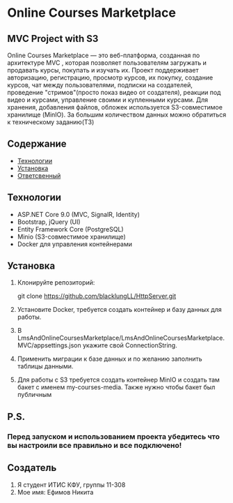 # Online Courses Marketplace

## MVC Project with S3

Online Courses Marketplace — это веб-платформа, созданная по архитектуре MVC , которая позволяет пользователям загружать и продавать курсы, покупать и изучать их. Проект поддерживает авторизацию, регистрацию, просмотр курсов, их покупку, создание курсов, чат между пользователями, подписки на создателей, проведение "стримов"(просто показ видео от создателя), реакции под видео и курсами, управление своими и купленными курсами. Для хранения, добавления файлов, обложек используется S3-совместимое хранилище (MinIO). За большим количеством данных можно обратиться к техническому заданию(ТЗ)

## Содержание 
- [Технологии](#технологии) 
- [Установка](#установка)
- [Ответсвенный](#Создатель) 


 ## Технологии
- ASP.NET Core 9.0 (MVC, SignalR, Identity)
- Bootstrap, jQuery (UI)
- Entity Framework Core (PostgreSQL)
- Minio (S3-совместимое хранилище)
- Docker для управления контейнерами
 
## Установка 
1. Клонируйте репозиторий: 
 
   git clone [https://github.com/blacklungLL/HttpServer.git ](https://github.com/blacklungLL/OnlineCoursesMarketplace.git)
 
2. Установите Docker, требуется создать контейнер и базу данных для работы. 
 
3. В LmsAndOnlineCoursesMarketplace/LmsAndOnlineCoursesMarketplace.MVC/appsettings.json укажите свой ConnectionString. 
 
4. Применить миграции к базе данных и по желанию заполнить таблицы данными.

5. Для работы c S3 требуется создать контейнер MinIO и создать там бакет с именем my-courses-media. Также нужно чтобы бакет был публичным

## P.S.

### Перед запуском и использованием проекта убедитесь что вы настроили все правильно и все подключено!

## Создатель 
1. Я студент ИТИС КФУ, группы 11-308 
2. Мое имя: Ефимов Никита
